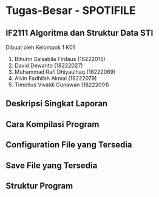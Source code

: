# Tugas-Besar - SPOTIFILE
## IF2111 Algoritma dan Struktur Data STI


Dibuat oleh Kelompok 1 K01

1. Bihurin Salsabila Firdaus (18222015)
2. David Dewanto (18222027)
3. Muhammad Rafi Dhiyaulhaq (18222069)
4. Alvin Fadhilah Akmal (18222079)
5. Timotius Vivaldi Gunawan (18222091)

## Deskripsi Singkat Laporan

## Cara Kompilasi Program

## Configuration File yang Tersedia

## Save File yang Tersedia

## Struktur Program
```


